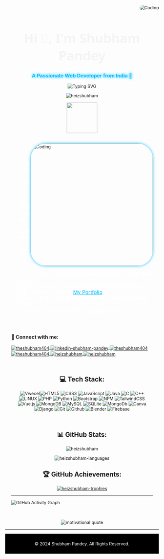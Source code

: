 
<!-- Custom Background Image -->
<img align="right" alt="Coding" style="border-radius:10px" src="https://www.iiserkol.ac.in/~cds/assets/image/intro_to_comp_programming.jpg">

<div style="background-image: url('https://i.imgur.com/bDl8TgW.jpg'); background-size: cover; padding: 20px;">
  
  <!-- Title with Glow Effect! -->
  <h1 align="center" style="font-family: 'Segoe UI', Tahoma, Geneva, Verdana, sans-serif; font-size: 3em; color: #f4f4f4; text-shadow: 0px 0px 15px rgba(255, 255, 255, 0.8);">Hi 👋, I'm Shubham Pandey</h1>
  <h3 align="center" style="color: #00bfff; text-shadow: 0px 0px 10px #00bfff;">A Passionate Web Developer from India 🚀</h3>

  <!-- Typing Animation with Color! -->
  <p align="center">
    <img src="https://readme-typing-svg.demolab.com?font=Georgia&size=25&pause=1000&color=02F5F2&center=true&vCenter=true&width=500&lines=Frontend+Developer;Problem+Solver;Fullstack+Enthusiast;DSA+Learner;Tech+Explorer+%F0%9F%8C%8F" alt="Typing SVG" />
  </p>

  <!-- Profile Views Counter -->
  <p align="center">
    <img src="https://komarev.com/ghpvc/?username=heizshubham&label=Profile%20views&color=brightgreen&style=flat-square" alt="heizshubham" />
  </p>

<div align="center">
  <img src="https://media.giphy.com/media/WUlplcMpOCEmTGBtBW/giphy.gif" width="100">
</div>

<br>

  <!-- Trophy Section 
  <p align="left"> 
    <a href="https://github.com/ryo-ma/github-profile-trophy">
      <img src="https://github-profile-trophy.vercel.app/?username=heizshubham&theme=onedark&row=1&column=6" alt="heizshubham" />
    </a>
  </p> -->

  <br>

  <!-- Profile Image -->
  <img align="right" alt="Coding" width="400" style="border-radius: 50px; box-shadow: 0px 0px 10px #00bfff;" src="https://img.freepik.com/premium-photo/3d-cartoon-using-laptops-sitting-chairs-cute-cartoon-working-playing-social-media-technology-futuristic-poster-ai-generative_43969-5452.jpg?size=626&ext=jpg&ga=GA1.1.1826414947.1699056000&semt=ais">

  <!-- About Me Section -->
  <ul style="font-size: 1.2em; color: #ffffff;">
    <li>🔭 I’m currently working on <b>Responsive dynamic websites</b></li>
    <li>🌱 I’m currently learning <b>Fullstack, DSA, SQL, JAVA, and C++</b></li>
    <li>🤝 I’m looking for help with <b>Database Management</b></li>
    <li>👨‍💻 Check my work at <a href="https://shubham-portfolio-plum.vercel.app/" style="color: #00bfff; text-decoration: underline;">My Portfolio</a></li>
    <li>💬 Ask me about <b>Web Development, JavaScript, and DSA</b></li>
    <li>📫 Reach me at <b>heizshubham@gmail.com</b></li>
  </ul>

  <br>

  <!-- Connect with Me -->
  <h3 align="left">🔗 Connect with me:</h3>
  <p align="left">
    <a href="https://twitter.com/theshubham404" target="_blank">
      <img align="center" src="https://img.shields.io/badge/Twitter-1DA1F2?style=for-the-badge&logo=twitter&logoColor=white" alt="theshubham404" />
    </a>
    <a href="https://linkedin.com/in/www.linkedin.com/in/shubham-pandey-02852a1b2" target="blank">
      <img align="center" src="https://img.shields.io/badge/LinkedIn-0A66C2?style=for-the-badge&logo=linkedin&logoColor=white" alt="linkedin-shubham-pandey" />
    </a>
    <a href="https://fb.com/theshubham404" target="blank">
      <img align="center" src="https://img.shields.io/badge/Facebook-1877F2?style=for-the-badge&logo=facebook&logoColor=white" alt="theshubham404" />
    </a>
    <a href="https://instagram.com/theshubham404" target="blank">
      <img align="center" src="https://img.shields.io/badge/Instagram-E4405F?style=for-the-badge&logo=instagram&logoColor=white" alt="theshubham404"/>
    </a>
    <a href="https://www.hackerrank.com/heizshubham" target="blank">
      <img align="center" src="https://img.shields.io/badge/Hackerrank-2EC866?style=for-the-badge&logo=hackerrank&logoColor=white" alt="heizshubham" />
    </a>
    <a href="https://www.leetcode.com/heizshubham" target="blank">
      <img align="center" src="https://img.shields.io/badge/Leetcode-FFA116?style=for-the-badge&logo=leetcode&logoColor=white" alt="heizshubham" />
    </a>
  </p>

  <br>

  <!-- Languages and Tools 
<h3 align="left">💻 Languages and Tools:</h3>
<p align="left"> 
  
  <a href="https://www.mysql.com/" target="_blank"> 
    <img src="https://raw.githubusercontent.com/devicons/devicon/master/icons/mysql/mysql-original-wordmark.svg" alt="mysql" width="40" height="40"/> 
  </a> 
  <a href="https://www.mongodb.com/" target="_blank"> 
    <img src="https://raw.githubusercontent.com/devicons/devicon/master/icons/mongodb/mongodb-original-wordmark.svg" alt="mongodb" width="40" height="40"/> 
  </a> 
  <a href="https://www.java.org" target="_blank"> 
    <img src="https://raw.githubusercontent.com/devicons/devicon/master/icons/java/java-original.svg" alt="java" width="40" height="40"/> 
  </a> 
  <a href="https://www.python.org" target="_blank"> 
    <img src="https://raw.githubusercontent.com/devicons/devicon/master/icons/python/python-original.svg" alt="python" width="40" height="40"/> 
  </a> 
  <a href="https://firebase.google.com/" target="_blank"> 
    <img src="https://www.vectorlogo.zone/logos/firebase/firebase-icon.svg" alt="firebase" width="40" height="40"/> 
  </a> 
  <a href="https://git-scm.com/" target="_blank"> 
    <img src="https://www.vectorlogo.zone/logos/git-scm/git-scm-icon.svg" alt="git" width="40" height="40"/> 
  </a>
  <a href="https://www.gnu.org/software/bash/" target="_blank">
    <img src="https://www.vectorlogo.zone/logos/gnu_bash/gnu_bash-icon.svg" alt="bash" width="40" height="40"/>
  </a>
  <a href="https://www.figma.com/" target="_blank">
    <img src="https://www.vectorlogo.zone/logos/figma/figma-icon.svg" alt="figma" width="40" height="40"/>
  </a>
  <a href="https://www.blender.org/" target="_blank">
    <img src="https://download.blender.org/branding/community/blender_community_badge_white.svg" alt="blender" width="40" height="40"/>
  </a>

 
</p> -->


<h2 align="center">💻 Tech Stack:</h2>

<p align="center"

 ![Vwecel](https://img.shields.io/badge/vercel-%234B275F.svg?style=plastic&logo=elixir&logoColor=white)![HTML5](https://img.shields.io/badge/html5-%23E34F26.svg?style=plastic&logo=html5&logoColor=white)
![CSS3](https://img.shields.io/badge/css3-%231572B6.svg?style=plastic&logo=css3&logoColor=white)  ![JavaScript](https://img.shields.io/badge/javascript-%23323330.svg?style=plastic&logo=javascript&logoColor=%23F7DF1E) ![Java](https://img.shields.io/badge/java-%23ED8B00.svg?style=plastic&logo=java&logoColor=white) ![C](https://img.shields.io/badge/c-%2300599C.svg?style=plastic&logo=c&logoColor=white) ![C++](https://img.shields.io/badge/c++-%2300599C.svg?style=plastic&logo=c%2B%2B&logoColor=white) ![LINUX](https://img.shields.io/badge/Linux-FCC624?style=plastic&logo=linux&logoColor=black) ![PHP](https://img.shields.io/badge/php-%23777BB4.svg?style=plastic&logo=php&logoColor=white) ![Python](https://img.shields.io/badge/python-3670A0?style=plastic&logo=python&logoColor=ffdd54) ![Bootstrap](https://img.shields.io/badge/bootstrap-%23563D7C.svg?style=plastic&logo=bootstrap&logoColor=white) ![NPM](https://img.shields.io/badge/NPM-%23000000.svg?style=plastic&logo=npm&logoColor=white) ![TailwindCSS](https://img.shields.io/badge/tailwindcss-%2338B2AC.svg?style=plastic&logo=tailwind-css&logoColor=white) ![Vue.js](https://img.shields.io/badge/vuejs-%2335495e.svg?style=plastic&logo=vuedotjs&logoColor=%234FC08D) ![MongoDB](https://img.shields.io/badge/MongoDB-%234ea94b.svg?style=plastic&logo=mongodb&logoColor=white) ![MySQL](https://img.shields.io/badge/mysql-%2300f.svg?style=plastic&logo=mysql&logoColor=white) ![SQLite](https://img.shields.io/badge/sqlite-%2307405e.svg?style=plastic&logo=sqlite&logoColor=white) ![MongoDb](https://img.shields.io/badge/mongodb-%2300f.svg?style=plastic&logo=mongodb&logoColor=white)   ![Canva](https://img.shields.io/badge/Canva-%2300C4CC.svg?style=plastic&logo=Canva&logoColor=white) ![Django](https://img.shields.io/badge/django-%2300f.svg?style=plastic&logo=django&logoColor=white) ![Git](https://img.shields.io/badge/git-%2300f.svg?style=plastic&logo=git&logoColor=white) ![Github](https://img.shields.io/badge/github-%2300f.svg?style=plastic&logo=github&logoColor=white)  ![Blender](https://img.shields.io/badge/blender-%2300f.svg?style=plastic&logo=blender&logoColor=white) ![Firebase](https://img.shields.io/badge/firebase-%2300f.svg?style=plastic&logo=firebase&logoColor=white) 

</p>


  <br>

  <!-- GitHub Stats -->
   <h2 align="center">📊 GitHub Stats:</h2>
   <!--
  <p align="center">
    <img align="center" src="https://github-readme-stats.vercel.app/api?username=heizshubham&show_icons=true&locale=en&theme=dark&count_private=true" alt="heizshubham" />
  </p> -->
  
  <p align="center">
    <img align="center" src="https://github-readme-streak-stats.herokuapp.com/?user=heizshubham&show_icons=true&locale=en&theme=dark" alt="heizshubham" />
  </p> 

  <p align="center">
  <img src="https://github-readme-stats.vercel.app/api/top-langs?username=heizshubham&show_icons=true&locale=en&theme=dark" alt="heizshubham-languages" />
</p> 

<h2 align="center">🏆 GitHub Achievements:</h2>
<p align="center">
  <a href="https://github.com/ryo-ma/github-profile-trophy"><img src="https://github-profile-trophy.vercel.app/?username=heizshubham&theme=onedark" alt="heizshubham-trophies" /></a>
</p>

<hr>

  <!-- Contribution Graph -->

![GitHub Activity Graph](https://github-readme-activity-graph.vercel.app/graph?username=heizshubham&theme=dracula)
  

</div>

<p align="center">
  <img src="https://quotes-github-readme.vercel.app/api?type=horizontal&theme=radical" alt="motivational quote" />
</p>

<hr>

  <!-- Footer with Cool Style -->
  <footer style="background-color: #000000; padding: 10px; text-align: center; color: #ffffff;">
    <p>© 2024 Shubham Pandey. All Rights Reserved.</p>
  </footer>

<!-- End of GitHub Profile heizshubham -->






